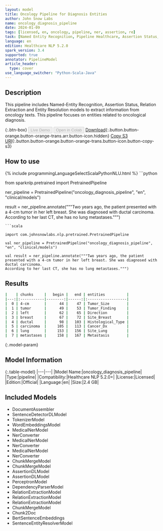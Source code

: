 ```yaml
---
layout: model
title: Oncology Pipeline for Diagnosis Entities
author: John Snow Labs
name: oncology_diagnosis_pipeline
date: 2024-01-09
tags: [licensed, en, oncology, pipeline, ner, assertion, re]
task: [Named Entity Recognition, Pipeline Healthcare, Assertion Status, Relation Extraction]
language: en
edition: Healthcare NLP 5.2.0
spark_version: 3.4
supported: true
annotator: PipelineModel
article_header:
  type: cover
use_language_switcher: "Python-Scala-Java"
---
```


## Description

This pipeline includes Named-Entity Recognition, Assertion Status, Relation Extraction and Entity Resolution models to extract information from oncology texts. This pipeline focuses on entities related to oncological diagnosis.

{:.btn-box}
<button class="button button-orange" disabled>Live Demo</button>
<button class="button button-orange" disabled>Open in Colab</button>
[Download](https://s3.amazonaws.com/auxdata.johnsnowlabs.com/clinical/models/oncology_diagnosis_pipeline_en_5.2.0_3.4_1704825991977.zip){:.button.button-orange.button-orange-trans.arr.button-icon.hidden}
[Copy S3 URI](s3://auxdata.johnsnowlabs.com/clinical/models/oncology_diagnosis_pipeline_en_5.2.0_3.4_1704825991977.zip){:.button.button-orange.button-orange-trans.button-icon.button-copy-s3}

## How to use



<div class="tabs-box" markdown="1">
{% include programmingLanguageSelectScalaPythonNLU.html %}
```python

from sparknlp.pretrained import PretrainedPipeline

ner_pipeline = PretrainedPipeline("oncology_diagnosis_pipeline", "en", "clinical/models")

result = ner_pipeline.annotate("""Two years ago, the patient presented with a 4-cm tumor in her left breast. She was diagnosed with ductal carcinoma.
According to her last CT, she has no lung metastases.""")

```
```scala

import com.johnsnowlabs.nlp.pretrained.PretrainedPipeline

val ner_pipeline = PretrainedPipeline("oncology_diagnosis_pipeline", "en", "clinical/models")

val result = ner_pipeline.annotate("""Two years ago, the patient presented with a 4-cm tumor in her left breast. She was diagnosed with ductal carcinoma.
According to her last CT, she has no lung metastases.""")

```
</div>

## Results

```bash
|    | chunks     |   begin |   end | entities          |
|---:|:-----------|--------:|------:|:------------------|
|  0 | 4-cm       |      44 |    47 | Tumor_Size        |
|  1 | tumor      |      49 |    53 | Tumor_Finding     |
|  2 | left       |      62 |    65 | Direction         |
|  3 | breast     |      67 |    72 | Site_Breast       |
|  4 | ductal     |      98 |   103 | Histological_Type |
|  5 | carcinoma  |     105 |   113 | Cancer_Dx         |
|  6 | lung       |     153 |   156 | Site_Lung         |
|  7 | metastases |     158 |   167 | Metastasis        |
```

{:.model-param}
## Model Information

{:.table-model}
|---|---|
|Model Name:|oncology_diagnosis_pipeline|
|Type:|pipeline|
|Compatibility:|Healthcare NLP 5.2.0+|
|License:|Licensed|
|Edition:|Official|
|Language:|en|
|Size:|2.4 GB|

## Included Models

- DocumentAssembler
- SentenceDetectorDLModel
- TokenizerModel
- WordEmbeddingsModel
- MedicalNerModel
- NerConverter
- MedicalNerModel
- NerConverter
- MedicalNerModel
- NerConverter
- ChunkMergeModel
- ChunkMergeModel
- AssertionDLModel
- AssertionDLModel
- PerceptronModel
- DependencyParserModel
- RelationExtractionModel
- RelationExtractionModel
- RelationExtractionModel
- ChunkMergeModel
- Chunk2Doc
- BertSentenceEmbeddings
- SentenceEntityResolverModel